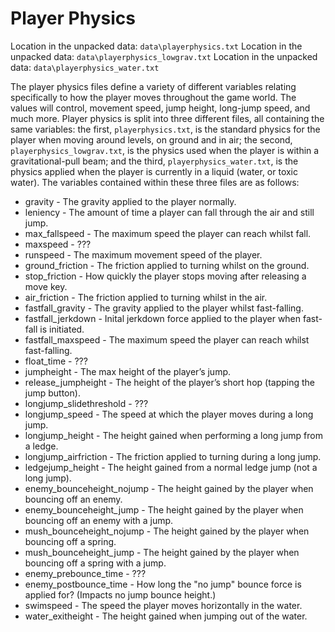 # Player Physics

Location in the unpacked data: ```data\playerphysics.txt```
Location in the unpacked data: ```data\playerphysics_lowgrav.txt```
Location in the unpacked data: ```data\playerphysics_water.txt```

The player physics files define a variety of different variables relating
specifically to how the player moves throughout the game world. The values will
control, movement speed, jump height, long-jump speed, and much more. Player
physics is split into three different files, all containing the same variables:
the first, ```playerphysics.txt```, is the standard physics for the player when moving
around levels, on ground and in air; the second, ```playerphysics_lowgrav.txt```,
is the physics used when the player is within a gravitational-pull beam; and the
third, ```playerphysics_water.txt```, is the physics applied when the player is
currently in a liquid (water, or toxic water). The variables contained within
these three files are as follows:

- gravity - The gravity applied to the player normally.
- leniency - The amount of time a player can fall through the air and still jump.
- max_fallspeed - The maximum speed the player can reach whilst fall.
- maxspeed - ???
- runspeed - The maximum movement speed of the player.
- ground_friction - The friction applied to turning whilst on the ground.
- stop_friction - How quickly the player stops moving after releasing a move key.
- air_friction - The friction applied to turning whilst in the air.
- fastfall_gravity - The gravity applied to the player whilst fast-falling.
- fastfall_jerkdown - Inital jerkdown force applied to the player when fast-fall is initiated.
- fastfall_maxspeed - The maximum speed the player can reach whilst fast-falling.
- float_time - ???
- jumpheight - The max height of the player’s jump.
- release_jumpheight - The height of the player’s short hop (tapping the jump button).
- longjump_slidethreshold - ???
- longjump_speed - The speed at which the player moves during a long jump.
- longjump_height - The height gained when performing a long jump from a ledge.
- longjump_airfriction - The friction applied to turning during a long jump.
- ledgejump_height - The height gained from a normal ledge jump (not a long jump).
- enemy\_bounceheight\_nojump - The height gained by the player when bouncing off an enemy.
- enemy\_bounceheight\_jump - The height gained by the player when bouncing off an enemy with a jump.
- mush\_bounceheight\_nojump - The height gained by the player when bouncing off a spring.
- mush\_bounceheight\_jump - The height gained by the player when bouncing off a spring with a jump.
- enemy\_prebounce\_time - ???
- enemy\_postbounce\_time - How long the "no jump" bounce force is applied for? (Impacts no jump bounce height.)
- swimspeed - The speed the player moves horizontally in the water.
- water_exitheight - The height gained when jumping out of the water.
